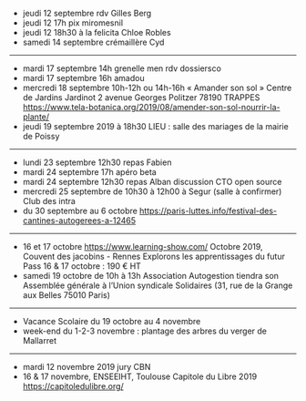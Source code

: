 - jeudi 12 septembre rdv Gilles Berg
- jeudi 12 17h pix miromesnil
- jeudi 12 18h30 à la felicita Chloe Robles
- samedi 14 septembre crémaillère Cyd
---
- mardi 17 septembre 14h grenelle men rdv dossiersco
- mardi 17 septembre 16h amadou
- mercredi 18 septembre 10h-12h ou 14h-16h « Amander son sol »  Centre de Jardins Jardinot 2 avenue Georges Politzer 78190 TRAPPES https://www.tela-botanica.org/2019/08/amender-son-sol-nourrir-la-plante/
- jeudi 19 septembre 2019 à 18h30 LIEU : salle des mariages de la mairie de Poissy
---
- lundi 23 septembre 12h30 repas Fabien
- mardi 24 septembre 17h apéro beta
- mardi 24 septembre 12h30 repas Alban discussion CTO open source
- mercredi 25 septembre de 10h30 à 12h00 à Segur (salle à confirmer) Club des intra
- du 30 septembre au 6 octobre https://paris-luttes.info/festival-des-cantines-autogerees-a-12465
---
- 16 et 17 octobre https://www.learning-show.com/ Octobre 2019, Couvent des jacobins - Rennes   Explorons les apprentissages du futur  Pass 16 & 17 octobre : 190 € HT
- samedi 19 octobre de 10h à 13h Association Autogestion tiendra son Assemblée générale à l’Union syndicale Solidaires (31, rue de la Grange aux Belles 75010 Paris) 
---
- Vacance Scolaire du 19 octobre au 4 novembre
- week-end du 1-2-3 novembre : plantage des arbres du verger de Mallarret
---
- mardi 12 novembre 2019 jury CBN
- 16 & 17 novembre, ENSEEIHT, Toulouse Capitole du Libre 2019 https://capitoledulibre.org/


